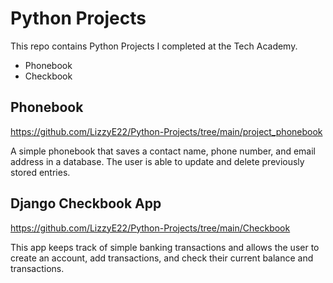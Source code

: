 # Python Projects
This repo contains Python Projects I completed at the Tech Academy.
- Phonebook
- Checkbook

## **Phonebook** ##
https://github.com/LizzyE22/Python-Projects/tree/main/project_phonebook

A simple phonebook that saves a contact name, phone number, and email address in a database. The user is able to update and delete previously stored entries.

## **Django Checkbook App** ##
https://github.com/LizzyE22/Python-Projects/tree/main/Checkbook

This app keeps track of simple banking transactions and allows the user to create an account, add transactions, and check their current balance and transactions.
